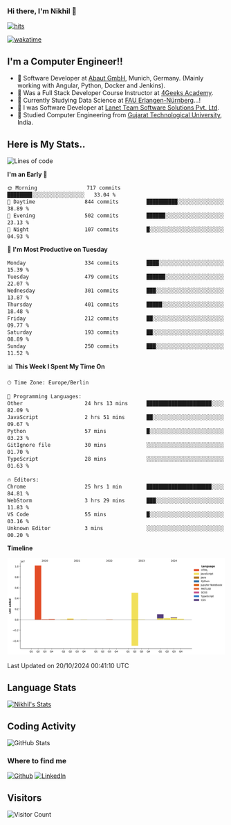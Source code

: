 ### Hi there, I'm Nikhil 👋

[![hits](https://hits.sh/github.com/silentsoft/hits.svg?color=2311cc)](https://hits.sh/github.com/silentsoft/hits/)

[![wakatime](https://wakatime.com/badge/user/369b6a3a-7953-4ff9-b7c7-be53d0a7ccc6.svg)](https://wakatime.com/@369b6a3a-7953-4ff9-b7c7-be53d0a7ccc6)

## I'm a  Computer Engineer!!

- 🌱 Software Developer at [Abaut GmbH](https://www.abaut.de/), Munich, Germany. (Mainly working with Angular, Python, Docker and Jenkins).
- 🌱 Was a Full Stack Developer Course Instructor at [4Geeks Academy](https://4geeks.com/).
- 🌱 Currently Studying Data Science at [FAU Erlangen-Nürnberg](https://www.fau.de/)...!
- 🌱 I was Software Developer at [Lanet Team Software Solutions Pvt. Ltd](https://lanetteam.com/).
- 🌱 Studied Computer Engineering from [Gujarat Technological University](https://www.gtu.ac.in/), India.

<h2>Here is My Stats..</h2>

<!--START_SECTION:waka-->
![Lines of code](https://img.shields.io/badge/From%20Hello%20World%20I%27ve%20Written-17.4%20million%20lines%20of%20code-blue)

**I'm an Early 🐤** 

```text
🌞 Morning                717 commits         ████████░░░░░░░░░░░░░░░░░   33.04 % 
🌆 Daytime                844 commits         ██████████░░░░░░░░░░░░░░░   38.89 % 
🌃 Evening                502 commits         ██████░░░░░░░░░░░░░░░░░░░   23.13 % 
🌙 Night                  107 commits         █░░░░░░░░░░░░░░░░░░░░░░░░   04.93 % 
```
📅 **I'm Most Productive on Tuesday** 

```text
Monday                   334 commits         ████░░░░░░░░░░░░░░░░░░░░░   15.39 % 
Tuesday                  479 commits         ██████░░░░░░░░░░░░░░░░░░░   22.07 % 
Wednesday                301 commits         ███░░░░░░░░░░░░░░░░░░░░░░   13.87 % 
Thursday                 401 commits         █████░░░░░░░░░░░░░░░░░░░░   18.48 % 
Friday                   212 commits         ██░░░░░░░░░░░░░░░░░░░░░░░   09.77 % 
Saturday                 193 commits         ██░░░░░░░░░░░░░░░░░░░░░░░   08.89 % 
Sunday                   250 commits         ███░░░░░░░░░░░░░░░░░░░░░░   11.52 % 
```


📊 **This Week I Spent My Time On** 

```text
🕑︎ Time Zone: Europe/Berlin

💬 Programming Languages: 
Other                    24 hrs 13 mins      █████████████████████░░░░   82.09 % 
JavaScript               2 hrs 51 mins       ██░░░░░░░░░░░░░░░░░░░░░░░   09.67 % 
Python                   57 mins             █░░░░░░░░░░░░░░░░░░░░░░░░   03.23 % 
GitIgnore file           30 mins             ░░░░░░░░░░░░░░░░░░░░░░░░░   01.70 % 
TypeScript               28 mins             ░░░░░░░░░░░░░░░░░░░░░░░░░   01.63 % 

🔥 Editors: 
Chrome                   25 hrs 1 min        █████████████████████░░░░   84.81 % 
WebStorm                 3 hrs 29 mins       ███░░░░░░░░░░░░░░░░░░░░░░   11.83 % 
VS Code                  55 mins             █░░░░░░░░░░░░░░░░░░░░░░░░   03.16 % 
Unknown Editor           3 mins              ░░░░░░░░░░░░░░░░░░░░░░░░░   00.20 % 
```

**Timeline**

![Lines of Code chart](https://raw.githubusercontent.com/nikhilmaguwala/nikhilmaguwala/main/assets/bar_graph.png)


 Last Updated on 20/10/2024 00:41:10 UTC
<!--END_SECTION:waka-->

<h2>Language Stats</h2>

[![Nikhil's Stats](https://github-readme-stats.vercel.app/api/wakatime?username=nikhilmaguwala&layout=compact&title=Stats)](https://github.com/nikhilmaguwala)


<h2>Coding Activity</h2>

<p><img src="https://wakatime.com/share/@nikhilmaguwala/7dd532b8-3e5e-4c26-8c46-68cc27712a92.svg" alt="GitHub Stats"></p>

<h3>Where to find me</h3>
<p>
    <a href="https://github.com/nikhilmaguwala" target="_blank"><img alt="Github" src="https://img.shields.io/badge/GitHub-%2312100E.svg?&style=for-the-badge&logo=Github&logoColor=white" /></a>
    <a href="https://www.linkedin.com/in/nikhil-maguwala" target="_blank"><img alt="LinkedIn" src="https://img.shields.io/badge/linkedin-%230077B5.svg?&style=for-the-badge&logo=linkedin&logoColor=white" /></a> 
</p>


<h2>Visitors</h2>

![Visitor Count](https://profile-counter.glitch.me/nikhilmaguwala/count.svg)

[website]: https://nikhilmaguwala.github.io/
[instagram]: https://www.instagram.com/nikhil_maguwala/
[linkedin]: https://www.linkedin.com/in/nikhil-maguwala/


